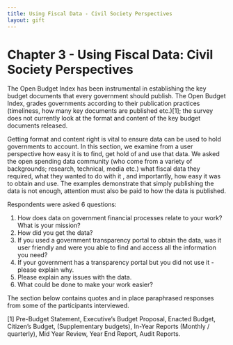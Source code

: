 ```yaml
---
title: Using Fiscal Data - Civil Society Perspectives 
layout: gift
---
```


# Chapter 3 - Using Fiscal Data: Civil Society Perspectives 

The Open Budget Index has been instrumental in establishing the key budget documents that every government should publish. The Open Budget Index, grades governments according to their publication practices (timeliness, how many key documents are published etc.)[1]; the survey does not currently look at the format and content of the key budget documents released. 

Getting format and content right is vital to ensure data can be used to hold governments to account. In this section, we examine from a user perspective how easy it is to find, get hold of and use that data. We asked the open spending data community (who come from a variety of backgrounds; research, technical, media etc.) what  fiscal data they required, what they wanted to do with it , and importantly, how easy it was to obtain and use. The examples demonstrate that simply publishing the data is not enough, attention must also be paid to how the data is published.


Respondents were asked 6 questions: 

1. How does data on government financial processes relate to your work? What is your mission? 
2. How did you get the data? 
3. If you used a government transparency portal to obtain the data, was it user friendly and were you able to find and access all the information you need? 
4. If your government has a transparency portal but you did not use it - please explain why. 
5. Please explain any issues with the data. 
6. What could be done to make your work easier? 

The section below contains quotes and in place paraphrased responses from some of the participants interviewed. 

[1]  Pre-Budget Statement, Executive’s Budget Proposal, Enacted Budget, Citizen’s Budget, (Supplementary budgets), In-Year Reports (Monthly / quarterly), Mid Year Review, Year End Report, Audit Reports.






